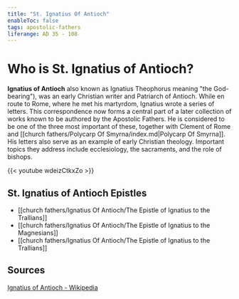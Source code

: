 ```yaml
---
title: "St. Ignatius Of Antioch"
enableToc: false
tags: apostolic-fathers
liferange: AD 35 - 108
---
```


# Who is St. Ignatius of Antioch?
**Ignatius of Antioch** also known as Ignatius Theophorus meaning "the God-bearing"), was an early Christian writer and Patriarch of Antioch. While en route to Rome, where he met his martyrdom, Ignatius wrote a series of letters. This correspondence now forms a central part of a later collection of works known to be authored by the Apostolic Fathers. He is considered to be one of the three most important of these, together with Clement of Rome and [[church fathers/Polycarp Of Smyrna/index.md|Polycarp Of Smyrna]]. His letters also serve as an example of early Christian theology. Important topics they address include ecclesiology, the sacraments, and the role of bishops. 


{{< youtube wdeizCtkxZo >}}

## St. Ignatius of Antioch Epistles
- [[church fathers/Ignatius Of Antioch/The Epistle of Ignatius to the Trallians]]
- [[church fathers/Ignatius Of Antioch/The Epistle of Ignatius to the Magnesians]]
- [[church fathers/Ignatius Of Antioch/The Epistle of Ignatius to the Trallians]]

## Sources
[Ignatius of Antioch - Wikipedia](https://en.wikipedia.org/wiki/Ignatius_of_Antioch)
